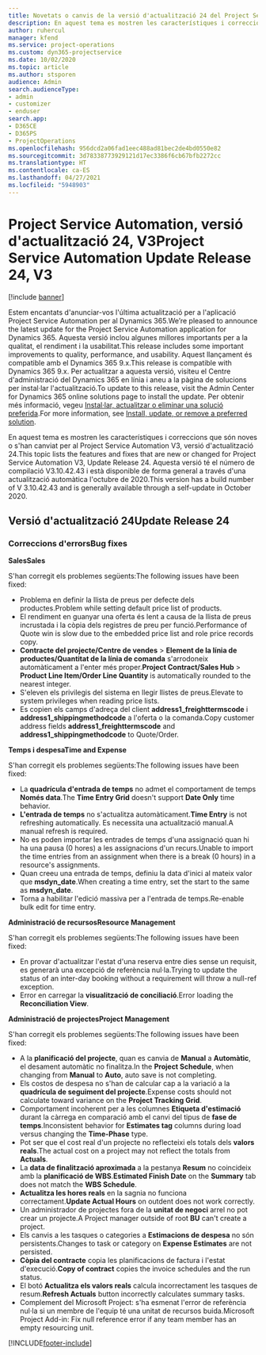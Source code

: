 ```yaml
---
title: Novetats o canvis de la versió d'actualització 24 del Project Service Automation, V3
description: En aquest tema es mostren les característiques i correccions disponibles al Project Service Automation V3, versió d'actualització 24.
author: ruhercul
manager: kfend
ms.service: project-operations
ms.custom: dyn365-projectservice
ms.date: 10/02/2020
ms.topic: article
ms.author: stsporen
audience: Admin
search.audienceType:
- admin
- customizer
- enduser
search.app:
- D365CE
- D365PS
- ProjectOperations
ms.openlocfilehash: 956dcd2a06fad1eec488ad81bec2de4bd0550e82
ms.sourcegitcommit: 3d78338773929121d17ec3386f6cb67bfb2272cc
ms.translationtype: HT
ms.contentlocale: ca-ES
ms.lasthandoff: 04/27/2021
ms.locfileid: "5948903"
---
```

# <a name="project-service-automation-update-release-24-v3"></a><span data-ttu-id="88a21-103">Project Service Automation, versió d'actualització 24, V3</span><span class="sxs-lookup"><span data-stu-id="88a21-103">Project Service Automation Update Release 24, V3</span></span>

[!include [banner](../includes/psa-now-project-operations.md)]

<span data-ttu-id="88a21-104">Estem encantats d'anunciar-vos l'última actualització per a l'aplicació Project Service Automation per al Dynamics 365.</span><span class="sxs-lookup"><span data-stu-id="88a21-104">We’re pleased to announce the latest update for the Project Service Automation application for Dynamics 365.</span></span> <span data-ttu-id="88a21-105">Aquesta versió inclou algunes millores importants per a la qualitat, el rendiment i la usabilitat.</span><span class="sxs-lookup"><span data-stu-id="88a21-105">This release includes some important improvements to quality, performance, and usability.</span></span> <span data-ttu-id="88a21-106">Aquest llançament és compatible amb el Dynamics 365 9.x.</span><span class="sxs-lookup"><span data-stu-id="88a21-106">This release is compatible with Dynamics 365 9.x.</span></span> <span data-ttu-id="88a21-107">Per actualitzar a aquesta versió, visiteu el Centre d'administració del Dynamics 365 en línia i aneu a la pàgina de solucions per instal·lar l'actualització.</span><span class="sxs-lookup"><span data-stu-id="88a21-107">To update to this release, visit the Admin Center for Dynamics 365 online solutions page to install the update.</span></span> <span data-ttu-id="88a21-108">Per obtenir més informació, vegeu [Instal·lar, actualitzar o eliminar una solució preferida](/power-platform/admin/install-remove-preferred-solution).</span><span class="sxs-lookup"><span data-stu-id="88a21-108">For more information, see [Install, update, or remove a preferred solution](/power-platform/admin/install-remove-preferred-solution).</span></span>

<span data-ttu-id="88a21-109">En aquest tema es mostren les característiques i correccions que són noves o s'han canviat per al Project Service Automation V3, versió d'actualització 24.</span><span class="sxs-lookup"><span data-stu-id="88a21-109">This topic lists the features and fixes that are new or changed for Project Service Automation V3, Update Release 24.</span></span> <span data-ttu-id="88a21-110">Aquesta versió té el número de compilació V3.10.42.43 i està disponible de forma general a través d'una actualització automàtica l'octubre de 2020.</span><span class="sxs-lookup"><span data-stu-id="88a21-110">This version has a build number of V 3.10.42.43 and is generally available through a self-update in October 2020.</span></span>

## <a name="update-release-24"></a><span data-ttu-id="88a21-111">Versió d'actualització 24</span><span class="sxs-lookup"><span data-stu-id="88a21-111">Update Release 24</span></span>

### <a name="bug-fixes"></a><span data-ttu-id="88a21-112">Correccions d'errors</span><span class="sxs-lookup"><span data-stu-id="88a21-112">Bug fixes</span></span>

<span data-ttu-id="88a21-113">**Sales**</span><span class="sxs-lookup"><span data-stu-id="88a21-113">**Sales**</span></span>

<span data-ttu-id="88a21-114">S'han corregit els problemes següents:</span><span class="sxs-lookup"><span data-stu-id="88a21-114">The following issues have been fixed:</span></span>

- <span data-ttu-id="88a21-115">Problema en definir la llista de preus per defecte dels productes.</span><span class="sxs-lookup"><span data-stu-id="88a21-115">Problem while setting default price list of products.</span></span>
- <span data-ttu-id="88a21-116">El rendiment en guanyar una oferta és lent a causa de la llista de preus incrustada i la còpia dels registres de preu per funció.</span><span class="sxs-lookup"><span data-stu-id="88a21-116">Performance of Quote win is slow due to the embedded price list and role price records copy.</span></span>
- <span data-ttu-id="88a21-117">**Contracte del projecte/Centre de vendes** > **Element de la línia de productes/Quantitat de la línia de comanda** s'arrodoneix automàticament a l'enter més proper.</span><span class="sxs-lookup"><span data-stu-id="88a21-117">**Project Contract/Sales Hub** > **Product Line Item/Order Line Quantity** is automatically rounded to the nearest integer.</span></span>
- <span data-ttu-id="88a21-118">S'eleven els privilegis del sistema en llegir llistes de preus.</span><span class="sxs-lookup"><span data-stu-id="88a21-118">Elevate to system privileges when reading price lists.</span></span>
- <span data-ttu-id="88a21-119">Es copien els camps d'adreça del client **address1_freighttermscode** i **address1_shippingmethodcode** a l'oferta o la comanda.</span><span class="sxs-lookup"><span data-stu-id="88a21-119">Copy customer address fields **address1_freighttermscode** and **address1_shippingmethodcode** to Quote/Order.</span></span> 


<span data-ttu-id="88a21-120">**Temps i despesa**</span><span class="sxs-lookup"><span data-stu-id="88a21-120">**Time and Expense**</span></span>

<span data-ttu-id="88a21-121">S'han corregit els problemes següents:</span><span class="sxs-lookup"><span data-stu-id="88a21-121">The following issues have been fixed:</span></span>

- <span data-ttu-id="88a21-122">La **quadrícula d'entrada de temps** no admet el comportament de temps **Només data**.</span><span class="sxs-lookup"><span data-stu-id="88a21-122">The **Time Entry Grid** doesn't support **Date Only** time behavior.</span></span>
- <span data-ttu-id="88a21-123">**L'entrada de temps** no s'actualitza automàticament.</span><span class="sxs-lookup"><span data-stu-id="88a21-123">**Time Entry** is not refreshing automatically.</span></span> <span data-ttu-id="88a21-124">Es necessita una actualització manual.</span><span class="sxs-lookup"><span data-stu-id="88a21-124">A manual refresh is required.</span></span>
- <span data-ttu-id="88a21-125">No es poden importar les entrades de temps d'una assignació quan hi ha una pausa (0 hores) a les assignacions d'un recurs.</span><span class="sxs-lookup"><span data-stu-id="88a21-125">Unable to import the time entries from an assignment when there is a break (0 hours) in a resource's assignments.</span></span>
- <span data-ttu-id="88a21-126">Quan creeu una entrada de temps, definiu la data d'inici al mateix valor que **msdyn_date**.</span><span class="sxs-lookup"><span data-stu-id="88a21-126">When creating a time entry, set the start to the same as **msdyn_date**.</span></span>
- <span data-ttu-id="88a21-127">Torna a habilitar l'edició massiva per a l'entrada de temps.</span><span class="sxs-lookup"><span data-stu-id="88a21-127">Re-enable bulk edit for time entry.</span></span>

<span data-ttu-id="88a21-128">**Administració de recursos**</span><span class="sxs-lookup"><span data-stu-id="88a21-128">**Resource Management**</span></span>

<span data-ttu-id="88a21-129">S'han corregit els problemes següents:</span><span class="sxs-lookup"><span data-stu-id="88a21-129">The following issues have been fixed:</span></span>

- <span data-ttu-id="88a21-130">En provar d'actualitzar l'estat d'una reserva entre dies sense un requisit, es generarà una excepció de referència nul·la.</span><span class="sxs-lookup"><span data-stu-id="88a21-130">Trying to update the status of an inter-day booking without a requirement will throw a null-ref exception.</span></span>
- <span data-ttu-id="88a21-131">Error en carregar la **visualització de conciliació**.</span><span class="sxs-lookup"><span data-stu-id="88a21-131">Error loading the **Reconciliation View**.</span></span>


<span data-ttu-id="88a21-132">**Administració de projectes**</span><span class="sxs-lookup"><span data-stu-id="88a21-132">**Project Management**</span></span>

<span data-ttu-id="88a21-133">S'han corregit els problemes següents:</span><span class="sxs-lookup"><span data-stu-id="88a21-133">The following issues have been fixed:</span></span>

- <span data-ttu-id="88a21-134">A la **planificació del projecte**, quan es canvia de **Manual** a **Automàtic**, el desament automàtic no finalitza.</span><span class="sxs-lookup"><span data-stu-id="88a21-134">In the **Project Schedule**, when changing from **Manual** to **Auto**, auto save is not completing.</span></span>
- <span data-ttu-id="88a21-135">Els costos de despesa no s'han de calcular cap a la variació a la **quadrícula de seguiment del projecte**.</span><span class="sxs-lookup"><span data-stu-id="88a21-135">Expense costs should not calculate toward variance on the **Project Tracking Grid**.</span></span>
- <span data-ttu-id="88a21-136">Comportament incoherent per a les columnes **Etiqueta d'estimació** durant la càrrega en comparació amb el canvi del tipus de **fase de temps**.</span><span class="sxs-lookup"><span data-stu-id="88a21-136">Inconsistent behavior for **Estimates tag** columns during load versus changing the **Time-Phase** type.</span></span>
- <span data-ttu-id="88a21-137">Pot ser que el cost real d'un projecte no reflecteixi els totals dels **valors reals**.</span><span class="sxs-lookup"><span data-stu-id="88a21-137">The actual cost on a project may not reflect the totals from **Actuals**.</span></span>
- <span data-ttu-id="88a21-138">La **data de finalització aproximada** a la pestanya **Resum** no coincideix amb la **planificació de WBS**.</span><span class="sxs-lookup"><span data-stu-id="88a21-138">**Estimated Finish Date** on the **Summary** tab does not match the **WBS Schedule**.</span></span>
- <span data-ttu-id="88a21-139">**Actualitza les hores reals** en la sagnia no funciona correctament.</span><span class="sxs-lookup"><span data-stu-id="88a21-139">**Update Actual Hours** on outdent does not work correctly.</span></span>
- <span data-ttu-id="88a21-140">Un administrador de projectes fora de la **unitat de negoci** arrel no pot crear un projecte.</span><span class="sxs-lookup"><span data-stu-id="88a21-140">A Project manager outside of root **BU** can't create a project.</span></span>
- <span data-ttu-id="88a21-141">Els canvis a les tasques o categories a **Estimacions de despesa** no són persistents.</span><span class="sxs-lookup"><span data-stu-id="88a21-141">Changes to task or category on **Expense Estimates** are not persisted.</span></span>
- <span data-ttu-id="88a21-142">**Còpia del contracte** copia les planificacions de factura i l'estat d'execució.</span><span class="sxs-lookup"><span data-stu-id="88a21-142">**Copy of contract** copies the invoice schedules and the run status.</span></span>
- <span data-ttu-id="88a21-143">El botó **Actualitza els valors reals** calcula incorrectament les tasques de resum.</span><span class="sxs-lookup"><span data-stu-id="88a21-143">**Refresh Actuals** button incorrectly calculates summary tasks.</span></span>
- <span data-ttu-id="88a21-144">Complement del Microsoft Project: s'ha esmenat l'error de referència nul·la si un membre de l'equip té una unitat de recursos buida.</span><span class="sxs-lookup"><span data-stu-id="88a21-144">Microsoft Project Add-in: Fix null reference error if any team member has an empty resourcing unit.</span></span>



[!INCLUDE[footer-include](../includes/footer-banner.md)]